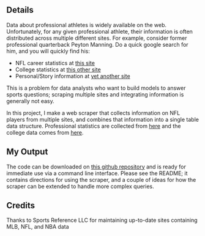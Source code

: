 ## Details

Data about professional athletes is widely available on the web. Unfortunately, for any given professional athlete, their information is often distributed across multiple different sites. For example, consider former professional quarterback Peyton Manning. Do a quick google search for him, and you will quickly find his:
* NFL career statistics at [this site](https://www.pro-football-reference.com/players/M/MannPe00.htm)
* College statistics at [this other site](https://www.sports-reference.com/cfb/players/peyton-manning-1.html)
* Personal/Story information at [yet another site](https://en.wikipedia.org/wiki/Peyton_Manning)

This is a problem for data analysts who want to build models to answer sports questions; scraping multiple sites and integrating information is generally not easy. 

In this project, I make a web scraper that collects information on NFL players from multiple sites, and combines that information into a single table data structure. Professional statistics are collected from [here](https://www.pro-football-reference.com/) and the college data comes from [here](https://www.sports-reference.com/cfb/).

## My Output

The code can be downloaded on [this github repository](https://github.com/jacobs269/nflFootballScraper) and is ready for immediate use via a command line interface. Please see the README; it contains directions for using the scraper, and a couple of ideas for how the scraper can be extended to handle more complex queries.

## Credits

Thanks to Sports Reference LLC for maintaining up-to-date sites containing MLB, NFL, and NBA data 


